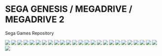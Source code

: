 # SEGA GENESIS / MEGADRIVE / MEGADRIVE 2

Sega Games Repository    

<img src="GAMES Box Covers/Battle Toads.BIN.jpg"/>
<img src="GAMES Box Covers/Battletech [1].BIN.jpg"/>
<img src="GAMES Box Covers/Battle Toads and Double Dragon.bin.jpg"/>
<img src="GAMES Box Covers/Contra - Hard Corps [1].bin.jpg"/>
<img src="GAMES Box Covers/Desert Strike.SMD.jpg"/>
<img src="GAMES Box Covers/Dune 2.BIN.jpg"/>
<img src="GAMES Box Covers/Golden Axe 3.SMD.jpg"/>
<img src="GAMES Box Covers/Flashback.SMD.jpg"/>
<img src="GAMES Box Covers/F-15 Strike Eagle II (Europe).png"/>
<img src="GAMES Box Covers/Mortal Kombat 3.SMD.jpg"/>
<img src="GAMES Box Covers/Mig 29 - Super Fulcrum.smd.jpg"/>
<img src="GAMES Box Covers/Jungle Strike.SMD.jpg"/>
<img src="GAMES Box Covers/Prince of Persia (Europe).png"/>
<img src="GAMES Box Covers/Lion King.smd.jpg"/>
<img src="GAMES Box Covers/Road Rash 3.SMD.jpg"/>
<img src="GAMES Box Covers/Rock n' Roll Racing (Europe).png"/>
<img src="GAMES Box Covers/Rocket Knight Adventure.BIN.jpg"/>
<img src="GAMES Box Covers/Side Pocket (Europe).png"/>
<img src="GAMES Box Covers/Sonic 3.SMD.jpg"/>
<img src="GAMES Box Covers/Sonic The Hedgehog 2 (Europe).png"/>
<img src="GAMES Box Covers/Splatter House 3.bin.jpg"/>
<img src="GAMES Box Covers/Street Fighter 2 Turbo.smd.jpg"/>
<img src="GAMES Box Covers/Streets of Rage 3 (Europe).png"/>
<img src="GAMES Box Covers/Theme Park (Europe).png"/>
<img src="GAMES Box Covers/Ultimate Mortal Kombat 3.smd.jpg"/>
<img src="GAMES Box Covers/Urban Strike.SMD.jpg"/>

